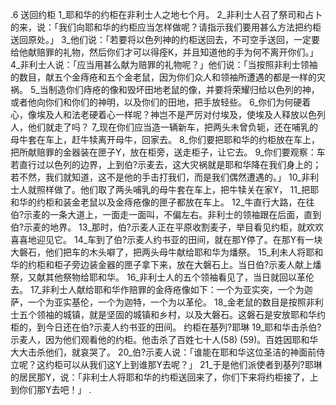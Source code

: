 .6 
送回约柜 
1_耶和华的约柜在非利士人之地七个月。 2_非利士人召了祭司和占卜的来，说：「我们向耶和华的约柜应当怎样做呢？请指示我们要用甚么方法把约柜送回原处。」 3_他们说：「若要将以色列神的约柜送回去，不可空手送回，一定要给他献赔罪的礼物，然后你们才可以得痊K，并且知道他的手为何不离开你们。」 4_非利士人说：「应当用甚么献为赔罪的礼物呢？」他们说：「当按照非利士领袖的数目，献五个金痔疮和五个金老鼠，因为你们众人和领袖所遭遇的都是一样的灾祸。 5_当制造你们痔疮的像和毁坏田地老鼠的像，并要将荣耀归给以色列的神，或者他向你们和你们的神明，以及你们的田地，把手放轻些。 6_你们为何硬着心，像埃及人和法老硬着心一样呢？神岂不是严厉对付埃及，使埃及人释放以色列人，他们就走了吗？ 7_现在你们应当造一辆新车，把两头未曾负轭，还在哺乳的母牛套在车上，赶牛犊离开母牛，回家去。 8_你们要把耶和华的约柜放在车上，把所献赔罪的金器装在匣子Y，放在柜旁，送走柜子，让它去。 9_你们要观察：车若直行过以色列的边界，上到伯?示麦去，这大灾祸就是耶和华降在我们身上的；若不然，我们就知道，这不是他的手击打我们，而是我们偶然遭遇的。」 
10_非利士人就照样做了。他们取了两头哺乳的母牛套在车上，把牛犊关在家Y， 11_把耶和华的约柜和装金老鼠以及金痔疮像的匣子都放在车上。 12_牛直行大路，在往伯?示麦的一条大道上，一面走一面叫，不偏左右。非利士的领袖跟在后面，直到伯?示麦的地界。 13_那时，伯?示麦人正在平原收割麦子，举目看见约柜，就欢欢喜喜地迎见它。 14_车到了伯?示麦人约书亚的田间，就在那Y停了。在那Y有一块大磐石，他们把车的木头噼了，把两头母牛献给耶和华为燔祭。 15_利未人将耶和华的约柜和柜子旁边装金器的匣子拿下来，放在大磐石上。当日伯?示麦人献上燔祭，又献其他祭物给耶和华。 16_非利士人的五个领袖看见了，当日就回以革伦去。 
17_非利士人献给耶和华作赔罪的金痔疮像如下：一个为亚实突，一个为迦萨，一个为亚实基伦，一个为迦特，一个为以革伦。 18_金老鼠的数目是按照非利士五个领袖的城镇，就是坚固的城镇和乡村，以及大磐石。这磐石是安放耶和华约柜的，到今日还在伯?示麦人约书亚的田间。 
约柜在基列?耶琳 
19_耶和华击杀伯?示麦人，因为他们观看他的约柜。他击杀了百姓七十人(58) (59)。百姓因耶和华大大击杀他们，就哀哭了。 20_伯?示麦人说：「谁能在耶和华这位圣洁的神面前侍立呢？这约柜可以从我们这Y上到谁那Y去呢？」 21_于是他们派使者到基列?耶琳的居民那Y，说：「非利士人将耶和华的约柜送回来了，你们下来将约柜接了，上到你们那Y去吧！」 
   .